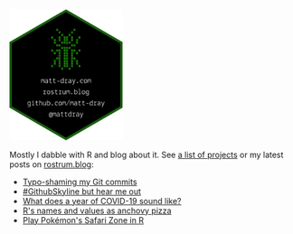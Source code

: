 <img src="https://raw.githubusercontent.com/matt-dray/stickers/master/output/business_hex.png" width=200>

Mostly I dabble with R and blog about it. See [a list of projects](https://github.com/matt-dray/projects/blob/main/README.md) or my latest posts on [rostrum.blog](https://www.rostrum.blog/):

<!-- BLOG-POST-LIST:START -->
- [Typo-shaming my Git commits](https://www.rostrum.blog/2021/02/27/typos/)
- [#GithubSkyline but hear me out](https://www.rostrum.blog/2021/02/21/skyphone/)
- [What does a year of COVID-19 sound like?](https://www.rostrum.blog/2021/02/02/sonify-covid/)
- [R's names and values as anchovy pizza](https://www.rostrum.blog/2021/01/28/adv-r-names/)
- [Play Pokémon's Safari Zone in R](https://www.rostrum.blog/2021/01/04/safar6/)
<!-- BLOG-POST-LIST:END -->
